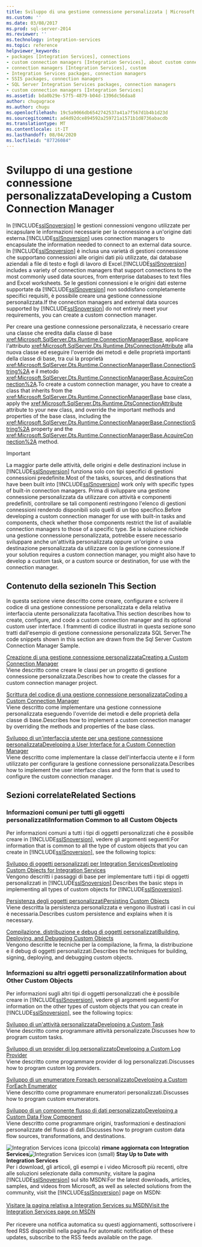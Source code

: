 ```yaml
---
title: Sviluppo di una gestione connessione personalizzata | Microsoft Docs
ms.custom: ''
ms.date: 03/08/2017
ms.prod: sql-server-2014
ms.reviewer: ''
ms.technology: integration-services
ms.topic: reference
helpviewer_keywords:
- packages [Integration Services], connections
- custom connection managers [Integration Services], about custom connection managers
- connection managers [Integration Services], custom
- Integration Services packages, connection managers
- SSIS packages, connection managers
- SQL Server Integration Services packages, connection managers
- custom connection managers [Integration Services]
ms.assetid: bda0b29e-57f5-4879-b04d-1396dc56daa8
author: chugugrace
ms.author: chugu
ms.openlocfilehash: 19c5a9066db6542742537a41a7f567d1b4b1d23d
ms.sourcegitcommit: ad4d92dce894592a259721a1571b1d8736abacdb
ms.translationtype: MT
ms.contentlocale: it-IT
ms.lasthandoff: 08/04/2020
ms.locfileid: "87726084"
---
```

# <a name="developing-a-custom-connection-manager"></a><span data-ttu-id="3c847-102">Sviluppo di una gestione connessione personalizzata</span><span class="sxs-lookup"><span data-stu-id="3c847-102">Developing a Custom Connection Manager</span></span>
  <span data-ttu-id="3c847-103">In [!INCLUDE[ssISnoversion](../../../includes/ssisnoversion-md.md)] le gestioni connessioni vengono utilizzate per incapsulare le informazioni necessarie per la connessione a un'origine dati esterna.</span><span class="sxs-lookup"><span data-stu-id="3c847-103">[!INCLUDE[ssISnoversion](../../../includes/ssisnoversion-md.md)] uses connection managers to encapsulate the information needed to connect to an external data source.</span></span> <span data-ttu-id="3c847-104">In [!INCLUDE[ssISnoversion](../../../includes/ssisnoversion-md.md)] è inclusa una varietà di gestioni connessione che supportano connessioni alle origini dati più utilizzate, dai database aziendali a file di testo e fogli di lavoro di Excel.</span><span class="sxs-lookup"><span data-stu-id="3c847-104">[!INCLUDE[ssISnoversion](../../../includes/ssisnoversion-md.md)] includes a variety of connection managers that support connections to the most commonly used data sources, from enterprise databases to text files and Excel worksheets.</span></span> <span data-ttu-id="3c847-105">Se le gestioni connessioni e le origini dati esterne supportate da [!INCLUDE[ssISnoversion](../../../includes/ssisnoversion-md.md)] non soddisfano completamente specifici requisiti, è possibile creare una gestione connessione personalizzata.</span><span class="sxs-lookup"><span data-stu-id="3c847-105">If the connection managers and external data sources supported by [!INCLUDE[ssISnoversion](../../../includes/ssisnoversion-md.md)] do not entirely meet your requirements, you can create a custom connection manager.</span></span>  
  
 <span data-ttu-id="3c847-106">Per creare una gestione connessione personalizzata, è necessario creare una classe che eredita dalla classe di base <xref:Microsoft.SqlServer.Dts.Runtime.ConnectionManagerBase>, applicare l'attributo <xref:Microsoft.SqlServer.Dts.Runtime.DtsConnectionAttribute> alla nuova classe ed eseguire l'override dei metodi e delle proprietà importanti della classe di base, tra cui la proprietà <xref:Microsoft.SqlServer.Dts.Runtime.ConnectionManagerBase.ConnectionString%2A> e il metodo <xref:Microsoft.SqlServer.Dts.Runtime.ConnectionManagerBase.AcquireConnection%2A>.</span><span class="sxs-lookup"><span data-stu-id="3c847-106">To create a custom connection manager, you have to create a class that inherits from the <xref:Microsoft.SqlServer.Dts.Runtime.ConnectionManagerBase> base class, apply the <xref:Microsoft.SqlServer.Dts.Runtime.DtsConnectionAttribute> attribute to your new class, and override the important methods and properties of the base class, including the <xref:Microsoft.SqlServer.Dts.Runtime.ConnectionManagerBase.ConnectionString%2A> property and the <xref:Microsoft.SqlServer.Dts.Runtime.ConnectionManagerBase.AcquireConnection%2A> method.</span></span>  
  
> [!IMPORTANT]  
>  <span data-ttu-id="3c847-107">La maggior parte delle attività, delle origini e delle destinazioni incluse in [!INCLUDE[ssISnoversion](../../../includes/ssisnoversion-md.md)] funziona solo con tipi specifici di gestioni connessioni predefinite.</span><span class="sxs-lookup"><span data-stu-id="3c847-107">Most of the tasks, sources, and destinations that have been built into [!INCLUDE[ssISnoversion](../../../includes/ssisnoversion-md.md)] work only with specific types of built-in connection managers.</span></span> <span data-ttu-id="3c847-108">Prima di sviluppare una gestione connessione personalizzata da utilizzare con attività e componenti predefiniti, controllare se tali componenti restringono l'elenco di gestioni connessioni rendendo disponibili solo quelli di un tipo specifico.</span><span class="sxs-lookup"><span data-stu-id="3c847-108">Before developing a custom connection manager for use with built-in tasks and components, check whether those components restrict the list of available connection managers to those of a specific type.</span></span> <span data-ttu-id="3c847-109">Se la soluzione richiede una gestione connessione personalizzata, potrebbe essere necessario sviluppare anche un'attività personalizzata oppure un'origine o una destinazione personalizzata da utilizzare con la gestione connessione.</span><span class="sxs-lookup"><span data-stu-id="3c847-109">If your solution requires a custom connection manager, you might also have to develop a custom task, or a custom source or destination, for use with the connection manager.</span></span>  
  
## <a name="in-this-section"></a><span data-ttu-id="3c847-110">Contenuto della sezione</span><span class="sxs-lookup"><span data-stu-id="3c847-110">In This Section</span></span>  
 <span data-ttu-id="3c847-111">In questa sezione viene descritto come creare, configurare e scrivere il codice di una gestione connessione personalizzata e della relativa interfaccia utente personalizzata facoltativa.</span><span class="sxs-lookup"><span data-stu-id="3c847-111">This section describes how to create, configure, and code a custom connection manager and its optional custom user interface.</span></span> <span data-ttu-id="3c847-112">I frammenti di codice illustrati in questa sezione sono tratti dall'esempio di gestione connessione personalizzata SQL Server.</span><span class="sxs-lookup"><span data-stu-id="3c847-112">The code snippets shown in this section are drawn from the Sql Server Custom Connection Manager Sample.</span></span>  
  
 [<span data-ttu-id="3c847-113">Creazione di una gestione connessione personalizzata</span><span class="sxs-lookup"><span data-stu-id="3c847-113">Creating a Custom Connection Manager</span></span>](creating-a-custom-connection-manager.md)  
 <span data-ttu-id="3c847-114">Viene descritto come creare le classi per un progetto di gestione connessione personalizzata.</span><span class="sxs-lookup"><span data-stu-id="3c847-114">Describes how to create the classes for a custom connection manager project.</span></span>  
  
 [<span data-ttu-id="3c847-115">Scrittura del codice di una gestione connessione personalizzata</span><span class="sxs-lookup"><span data-stu-id="3c847-115">Coding a Custom Connection Manager</span></span>](coding-a-custom-connection-manager.md)  
 <span data-ttu-id="3c847-116">Viene descritto come implementare una gestione connessione personalizzata eseguendo l'override dei metodi e delle proprietà della classe di base.</span><span class="sxs-lookup"><span data-stu-id="3c847-116">Describes how to implement a custom connection manager by overriding the methods and properties of the base class.</span></span>  
  
 [<span data-ttu-id="3c847-117">Sviluppo di un'interfaccia utente per una gestione connessione personalizzata</span><span class="sxs-lookup"><span data-stu-id="3c847-117">Developing a User Interface for a Custom Connection Manager</span></span>](developing-a-user-interface-for-a-custom-connection-manager.md)  
 <span data-ttu-id="3c847-118">Viene descritto come implementare la classe dell'interfaccia utente e il form utilizzato per configurare la gestione connessione personalizzata.</span><span class="sxs-lookup"><span data-stu-id="3c847-118">Describes how to implement the user interface class and the form that is used to configure the custom connection manager.</span></span>  
  
## <a name="related-sections"></a><span data-ttu-id="3c847-119">Sezioni correlate</span><span class="sxs-lookup"><span data-stu-id="3c847-119">Related Sections</span></span>  
  
### <a name="information-common-to-all-custom-objects"></a><span data-ttu-id="3c847-120">Informazioni comuni per tutti gli oggetti personalizzati</span><span class="sxs-lookup"><span data-stu-id="3c847-120">Information Common to all Custom Objects</span></span>  
 <span data-ttu-id="3c847-121">Per informazioni comuni a tutti i tipi di oggetti personalizzati che è possibile creare in [!INCLUDE[ssISnoversion](../../../includes/ssisnoversion-md.md)], vedere gli argomenti seguenti:</span><span class="sxs-lookup"><span data-stu-id="3c847-121">For information that is common to all the type of custom objects that you can create in [!INCLUDE[ssISnoversion](../../../includes/ssisnoversion-md.md)], see the following topics:</span></span>  
  
 [<span data-ttu-id="3c847-122">Sviluppo di oggetti personalizzati per Integration Services</span><span class="sxs-lookup"><span data-stu-id="3c847-122">Developing Custom Objects for Integration Services</span></span>](../developing-custom-objects-for-integration-services.md)  
 <span data-ttu-id="3c847-123">Vengono descritti i passaggi di base per implementare tutti i tipi di oggetti personalizzati in [!INCLUDE[ssISnoversion](../../../includes/ssisnoversion-md.md)].</span><span class="sxs-lookup"><span data-stu-id="3c847-123">Describes the basic steps in implementing all types of custom objects for [!INCLUDE[ssISnoversion](../../../includes/ssisnoversion-md.md)].</span></span>  
  
 [<span data-ttu-id="3c847-124">Persistenza degli oggetti personalizzati</span><span class="sxs-lookup"><span data-stu-id="3c847-124">Persisting Custom Objects</span></span>](../persisting-custom-objects.md)  
 <span data-ttu-id="3c847-125">Viene descritta la persistenza personalizzata e vengono illustrati i casi in cui è necessaria.</span><span class="sxs-lookup"><span data-stu-id="3c847-125">Describes custom persistence and explains when it is necessary.</span></span>  
  
 [<span data-ttu-id="3c847-126">Compilazione, distribuzione e debug di oggetti personalizzati</span><span class="sxs-lookup"><span data-stu-id="3c847-126">Building, Deploying, and Debugging Custom Objects</span></span>](../building-deploying-and-debugging-custom-objects.md)  
 <span data-ttu-id="3c847-127">Vengono descritte le tecniche per la compilazione, la firma, la distribuzione e il debug di oggetti personalizzati.</span><span class="sxs-lookup"><span data-stu-id="3c847-127">Describes the techniques for building, signing, deploying, and debugging custom objects.</span></span>  
  
### <a name="information-about-other-custom-objects"></a><span data-ttu-id="3c847-128">Informazioni su altri oggetti personalizzati</span><span class="sxs-lookup"><span data-stu-id="3c847-128">Information about Other Custom Objects</span></span>  
 <span data-ttu-id="3c847-129">Per informazioni sugli altri tipi di oggetti personalizzati che è possibile creare in [!INCLUDE[ssISnoversion](../../../includes/ssisnoversion-md.md)], vedere gli argomenti seguenti:</span><span class="sxs-lookup"><span data-stu-id="3c847-129">For information on the other types of custom objects that you can create in [!INCLUDE[ssISnoversion](../../../includes/ssisnoversion-md.md)], see the following topics:</span></span>  
  
 [<span data-ttu-id="3c847-130">Sviluppo di un'attività personalizzata</span><span class="sxs-lookup"><span data-stu-id="3c847-130">Developing a Custom Task</span></span>](../task/developing-a-custom-task.md)  
 <span data-ttu-id="3c847-131">Viene descritto come programmare attività personalizzate.</span><span class="sxs-lookup"><span data-stu-id="3c847-131">Discusses how to program custom tasks.</span></span>  
  
 [<span data-ttu-id="3c847-132">Sviluppo di un provider di log personalizzato</span><span class="sxs-lookup"><span data-stu-id="3c847-132">Developing a Custom Log Provider</span></span>](../log-provider/developing-a-custom-log-provider.md)  
 <span data-ttu-id="3c847-133">Viene descritto come programmare provider di log personalizzati.</span><span class="sxs-lookup"><span data-stu-id="3c847-133">Discusses how to program custom log providers.</span></span>  
  
 [<span data-ttu-id="3c847-134">Sviluppo di un enumeratore Foreach personalizzato</span><span class="sxs-lookup"><span data-stu-id="3c847-134">Developing a Custom ForEach Enumerator</span></span>](../foreach-enumerator/developing-a-custom-foreach-enumerator.md)  
 <span data-ttu-id="3c847-135">Viene descritto come programmare enumeratori personalizzati.</span><span class="sxs-lookup"><span data-stu-id="3c847-135">Discusses how to program custom enumerators.</span></span>  
  
 [<span data-ttu-id="3c847-136">Sviluppo di un componente flusso di dati personalizzato</span><span class="sxs-lookup"><span data-stu-id="3c847-136">Developing a Custom Data Flow Component</span></span>](../data-flow/developing-a-custom-data-flow-component.md)  
 <span data-ttu-id="3c847-137">Viene descritto come programmare origini, trasformazioni e destinazioni personalizzate del flusso di dati.</span><span class="sxs-lookup"><span data-stu-id="3c847-137">Discusses how to program custom data flow sources, transformations, and destinations.</span></span>  
  
<span data-ttu-id="3c847-138">![Integration Services icona (piccola)](../../media/dts-16.gif "Icona di Integration Services (piccola)")  **rimane aggiornata con Integration Services**</span><span class="sxs-lookup"><span data-stu-id="3c847-138">![Integration Services icon (small)](../../media/dts-16.gif "Integration Services icon (small)")  **Stay Up to Date with Integration Services**</span></span><br /> <span data-ttu-id="3c847-139">Per i download, gli articoli, gli esempi e i video Microsoft più recenti, oltre alle soluzioni selezionate dalla community, visitare la pagina [!INCLUDE[ssISnoversion](../../../includes/ssisnoversion-md.md)] sul sito MSDN:</span><span class="sxs-lookup"><span data-stu-id="3c847-139">For the latest downloads, articles, samples, and videos from Microsoft, as well as selected solutions from the community, visit the [!INCLUDE[ssISnoversion](../../../includes/ssisnoversion-md.md)] page on MSDN:</span></span><br /><br /> [<span data-ttu-id="3c847-140">Visitare la pagina relativa a Integration Services su MSDN</span><span class="sxs-lookup"><span data-stu-id="3c847-140">Visit the Integration Services page on MSDN</span></span>](https://go.microsoft.com/fwlink/?LinkId=136655)<br /><br /> <span data-ttu-id="3c847-141">Per ricevere una notifica automatica su questi aggiornamenti, sottoscrivere i feed RSS disponibili nella pagina.</span><span class="sxs-lookup"><span data-stu-id="3c847-141">For automatic notification of these updates, subscribe to the RSS feeds available on the page.</span></span>  
  
  
